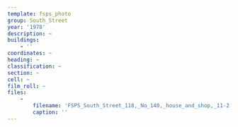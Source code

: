 ```yaml
---
template: fsps_photo
group: South_Street
year: '1978'
description: ~
buildings:
    - ''
coordinates: ~
heading: ~
classification: ~
section: ~
cell: ~
film_roll: ~
files:
    -
        filename: 'FSPS_South_Street_118,_No_140,_house_and_shop,_11-2-D,_1978.png'
        caption: ''
---
```

